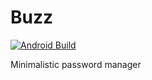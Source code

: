 # Buzz
[![Android Build](https://github.com/azimi99/Buzz/actions/workflows/android.yml/badge.svg)](https://github.com/azimi99/Buzz/actions/workflows/android.yml)

Minimalistic password manager
